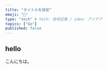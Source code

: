 ```yaml
---
title: "タイトルを設定"
emoji: "💭"
type: "tech" # tech: 技術記事 / idea: アイデア
topics: ["Go"]
published: false
---
```



## hello


こんにちは。


